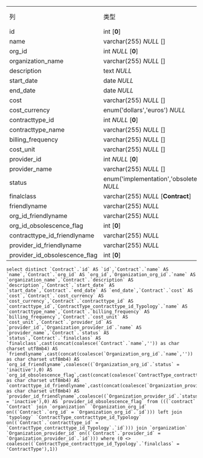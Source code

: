 |                               |                                                       |      |
| :---------------------------- | ----------------------------------------------------- | ---- |
| 列                            | 类型                                                  | 注释 |
| id                            | int [**0**]                                           |      |
| name                          | varchar(255) *NULL* []                                |      |
| org_id                        | int *NULL* [**0**]                                    |      |
| organization_name             | varchar(255) *NULL* []                                |      |
| description                   | text *NULL*                                           |      |
| start_date                    | date *NULL*                                           |      |
| end_date                      | date *NULL*                                           |      |
| cost                          | varchar(255) *NULL* []                                |      |
| cost_currency                 | enum('dollars','euros') *NULL*                        |      |
| contracttype_id               | int *NULL* [**0**]                                    |      |
| contracttype_name             | varchar(255) *NULL* []                                |      |
| billing_frequency             | varchar(255) *NULL* []                                |      |
| cost_unit                     | varchar(255) *NULL* []                                |      |
| provider_id                   | int *NULL* [**0**]                                    |      |
| provider_name                 | varchar(255) *NULL* []                                |      |
| status                        | enum('implementation','obsolete','production') *NULL* |      |
| finalclass                    | varchar(255) *NULL* [**Contract**]                    |      |
| friendlyname                  | varchar(255) *NULL*                                   |      |
| org_id_friendlyname           | varchar(255) *NULL*                                   |      |
| org_id_obsolescence_flag      | int [**0**]                                           |      |
| contracttype_id_friendlyname  | varchar(255) *NULL*                                   |      |
| provider_id_friendlyname      | varchar(255) *NULL*                                   |      |
| provider_id_obsolescence_flag | int [**0**]                                           |      |

```
select distinct `Contract`.`id` AS `id`,`Contract`.`name` AS `name`,`Contract`.`org_id` AS `org_id`,`Organization_org_id`.`name` AS `organization_name`,`Contract`.`description` AS `description`,`Contract`.`start_date` AS `start_date`,`Contract`.`end_date` AS `end_date`,`Contract`.`cost` AS `cost`,`Contract`.`cost_currency` AS `cost_currency`,`Contract`.`contracttype_id` AS `contracttype_id`,`ContractType_contracttype_id_Typology`.`name` AS `contracttype_name`,`Contract`.`billing_frequency` AS `billing_frequency`,`Contract`.`cost_unit` AS `cost_unit`,`Contract`.`provider_id` AS `provider_id`,`Organization_provider_id`.`name` AS `provider_name`,`Contract`.`status` AS `status`,`Contract`.`finalclass` AS `finalclass`,cast(concat(coalesce(`Contract`.`name`,'')) as char charset utf8mb4) AS `friendlyname`,cast(concat(coalesce(`Organization_org_id`.`name`,'')) as char charset utf8mb4) AS `org_id_friendlyname`,coalesce((`Organization_org_id`.`status` = 'inactive'),0) AS `org_id_obsolescence_flag`,cast(concat(coalesce(`ContractType_contracttype_id_Typology`.`name`,'')) as char charset utf8mb4) AS `contracttype_id_friendlyname`,cast(concat(coalesce(`Organization_provider_id`.`name`,'')) as char charset utf8mb4) AS `provider_id_friendlyname`,coalesce((`Organization_provider_id`.`status` = 'inactive'),0) AS `provider_id_obsolescence_flag` from (((`contract` `Contract` join `organization` `Organization_org_id` on((`Contract`.`org_id` = `Organization_org_id`.`id`))) left join `typology` `ContractType_contracttype_id_Typology` on((`Contract`.`contracttype_id` = `ContractType_contracttype_id_Typology`.`id`))) join `organization` `Organization_provider_id` on((`Contract`.`provider_id` = `Organization_provider_id`.`id`))) where (0 <> coalesce((`ContractType_contracttype_id_Typology`.`finalclass` = 'ContractType'),1))
```

